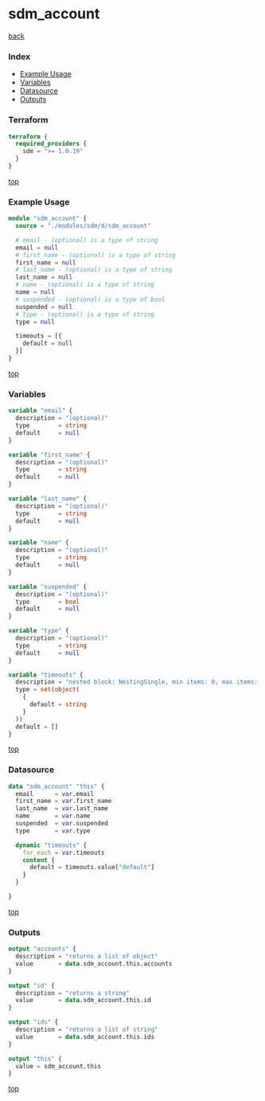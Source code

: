 # sdm_account

[back](../sdm.md)

### Index

- [Example Usage](#example-usage)
- [Variables](#variables)
- [Datasource](#datasource)
- [Outputs](#outputs)

### Terraform

```terraform
terraform {
  required_providers {
    sdm = ">= 1.0.19"
  }
}
```

[top](#index)

### Example Usage

```terraform
module "sdm_account" {
  source = "./modules/sdm/d/sdm_account"

  # email - (optional) is a type of string
  email = null
  # first_name - (optional) is a type of string
  first_name = null
  # last_name - (optional) is a type of string
  last_name = null
  # name - (optional) is a type of string
  name = null
  # suspended - (optional) is a type of bool
  suspended = null
  # type - (optional) is a type of string
  type = null

  timeouts = [{
    default = null
  }]
}
```

[top](#index)

### Variables

```terraform
variable "email" {
  description = "(optional)"
  type        = string
  default     = null
}

variable "first_name" {
  description = "(optional)"
  type        = string
  default     = null
}

variable "last_name" {
  description = "(optional)"
  type        = string
  default     = null
}

variable "name" {
  description = "(optional)"
  type        = string
  default     = null
}

variable "suspended" {
  description = "(optional)"
  type        = bool
  default     = null
}

variable "type" {
  description = "(optional)"
  type        = string
  default     = null
}

variable "timeouts" {
  description = "nested block: NestingSingle, min items: 0, max items: 0"
  type = set(object(
    {
      default = string
    }
  ))
  default = []
}
```

[top](#index)

### Datasource

```terraform
data "sdm_account" "this" {
  email      = var.email
  first_name = var.first_name
  last_name  = var.last_name
  name       = var.name
  suspended  = var.suspended
  type       = var.type

  dynamic "timeouts" {
    for_each = var.timeouts
    content {
      default = timeouts.value["default"]
    }
  }

}
```

[top](#index)

### Outputs

```terraform
output "accounts" {
  description = "returns a list of object"
  value       = data.sdm_account.this.accounts
}

output "id" {
  description = "returns a string"
  value       = data.sdm_account.this.id
}

output "ids" {
  description = "returns a list of string"
  value       = data.sdm_account.this.ids
}

output "this" {
  value = sdm_account.this
}
```

[top](#index)